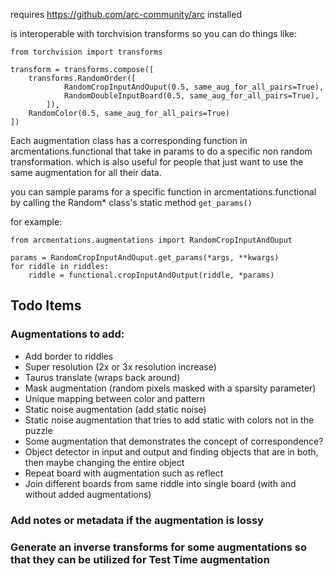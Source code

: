 

requires https://github.com/arc-community/arc installed

is interoperable with torchvision transforms so you can do things like:

```
from torchvision import transforms

transform = transforms.compose([
	transforms.RandomOrder([
			RandomCropInputAndOuput(0.5, same_aug_for_all_pairs=True),
			RandomDoubleInputBoard(0.5, same_aug_for_all_pairs=True),
		]),
	RandomColor(0.5, same_aug_for_all_pairs=True)
])

```

Each augmentation class has a corresponding function in arcmentations.functional that take in params to do a specific non random transformation. which is also useful for people that just want to use the same augmentation for all their data.

  

you can sample params for a specific function in arcmentations.functional by calling the Random* class's static method `get_params()`

for example:

```
from arcmentations.augmentations import RandomCropInputAndOuput

params = RandomCropInputAndOuput.get_params(*args, **kwargs)
for riddle in riddles:
    riddle = functional.cropInputAndOutput(riddle, *params)

```
## Todo Items
### Augmentations to add:
 - Add border to riddles
 - Super resolution (2x or 3x resolution increase)
 - Taurus translate (wraps back around)
 - Mask augmentation (random pixels masked with a sparsity parameter)
 - Unique mapping between color and pattern
 - Static noise augmentation (add static noise)
 - Static noise augmentation that tries to add static with colors not in the puzzle 
 - Some  augmentation that demonstrates the concept of correspondence?
 - Object detector in input and output and finding objects that are in both, then maybe changing the entire object 
 - Repeat board with augmentation such as reflect
 - Join different boards from same riddle into single board (with and without added augmentations)

### Add notes or metadata if the augmentation is lossy
### Generate an inverse transforms for some augmentations so that they can be utilized for Test Time augmentation

